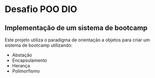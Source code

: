 # Desafio POO DIO
## Implementação de um sistema de bootcamp
Este projeto utiliza o paradigma de orientação a objetos para criar um sistema de bootcamp utilizando:

- Abstação
- Encapsulamento
- Herança
- Polimorfismo


